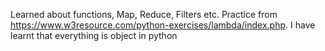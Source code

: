 Learned about functions, Map, Reduce, Filters etc. Practice from https://www.w3resource.com/python-exercises/lambda/index.php.
I have learnt that everything is object in python
